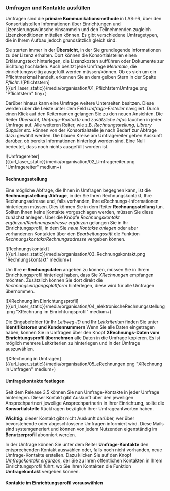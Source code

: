 ### Umfragen und Kontakte ausfüllen

Umfragen sind die **primäre Kommunikationsmethode** in LAS:eR, über den Konsortialstellen Informationen über Einrichtungen und Lizensierungswünsche einsammeln und den Teilnehmenden zugleich Lizenzkonditionen mitteilen können. Es gibt verschiedene Umfragetypen, die in Ihrem Aufbau jedoch grundsätzlich gleich sind.  

Sie starten immer in der **Übersicht**, in der Sie grundlegende Informationen zu der Lizenz erhalten. 
Dort können die Konsortialstellen einen Erklärungstext hinterlegen, die Lizenzkosten aufführen oder Dokumente zur Sichtung hochladen. Auch besitzt jede Umfrage *Merkmale*, die einrichtungsseitig ausgefüllt werden müssen/können. 
Ob es sich um ein Pflichtmerkmal handelt, erkennen Sie an dem gelben Stern in der Spalte *Pflicht*.
![Pflichtstern]({{url_laser_static}}/media/organisation/01_PflichtsternUmfrage.png "Pflichtstern" tiny+)

Darüber hinaus kann eine Umfrage weitere Unterseiten besitzen. Diese werden über die Leiste unter dem Feld *Umfrage-Ersteller* navigiert. Durch einen Klick auf den Reiternamen gelangen Sie zu den neuen Ansichten. 
Die Reiter *Übersicht, Umfrage-Kontakte* und *zusätzliche Infos* tauchen in jeder Umfrage auf. 
Alle weiteren Reiter, wie z.B. *Rechnungsstellung, Library Supplier etc.* können von der Konsortialstelle je nach Bedarf zur Abfrage dazu gewählt werden. Die blauen Kreise am Umfragereiter geben Auskunft darüber, ob bereits Informationen hinterlegt worden sind. Eine Null bedeutet, dass noch nichts ausgefüllt worden ist. 

![Umfragereiter]({{url_laser_static}}/media/organisation/02_Umfragereiter.png "Umfragereiter" medium+)

#### Rechnungsstellung 
Eine mögliche Abfrage, die Ihnen in Umfragen begegnen kann, ist die **Rechnungsstellung-Abfrage**, in der Sie Ihren Rechnungskontakt, Ihre Rechnungsadresse und, falls vorhanden, Ihre eRechnungs-Informationen hinterlegen müssen. Dies können Sie in dem Reiter **Rechnungsstellung** tun. 
Sollten Ihnen keine Kontakte vorgeschlagen werden, müssen Sie diese zunächst anlegen. Über die Knöpfe *Rechnungskontakt ergänzen/Rechnungsadresse ergänzen* gelangen Sie in Ihr Einrichtungsprofil, in dem Sie *neue Kontakte anlegen* oder aber vorhandenen Kontakten über den 
*Bearbeitungsstift* die Funktion *Rechnungskontakt/Rechnungsadresse* vergeben können.  

![Rechnungskontakt]({{url_laser_static}}/media/organisation/03_Rechnungskontakt.png "Rechnungskontakt" medium+)

Um Ihre **e-Rechungsdaten** angeben zu können, müssen Sie in Ihrem Einrichtungsprofil hinterlegt haben, dass Sie *XRechnungen* empfangen möchten. Zusätzlich können Sie dort direkt die *Rechnungseingangsplattform* hinterlegen, diese wird für alle Umfragen übernommen. 

![XRechnung im Einrichtungsprofil]({{url_laser_static}}/media/organisation/04_elektronischeRechnungsstellung.png "XRechnung im Einrichtungsprofil" medium+)

Die Eingabefelder für Ihr *Leitweg-ID* und Ihr *Leitkriterium* finden Sie unter **Identifikatoren und Kundennummern** Wenn Sie alle Daten eingetragen haben, können Sie in Umfragen über den Knopf **XRechnungs-Daten vom Einrichtungsprofil übernehmen** alle Daten in die Umfrage kopieren.
Es ist möglich mehrere Leitkriterien zu hinterlegen und in der Umfrage auszuwählen.

![XRechnung in Umfragen]({{url_laser_static}}/media/organisation/05_eRechnungen.png "XRechnung in Umfragen" medium+)

#### Umfragekontakte festlegen

Seit dem Release 3.5 können Sie nun Umfrage-Kontakte in jeder Umfrage hinterlegen. Dieser Kontakt gibt Auskunft über den jeweiligen Ansprechpartner/ jeweilige Ansprechpartnerin in Ihrer Einrichtung, sollte die **Konsortialstelle** Rückfragen bezüglich Ihrer Umfrageantworten haben.  

**Wichtig:** dieser Kontakt gibt nicht Auskunft darüber, wer über bevorstehende oder abgeschlossene Umfragen informiert wird. Diese Mails sind systemgeneriert und können von jedem Nutzenden eigenständig im **Benutzerprofil** abonniert werden.   

In der Umfrage können Sie unter dem Reiter **Umfrage-Kontakte** den entsprechenden Kontakt auswählen oder, falls noch nicht vorhanden, neue Umfrage-Kontakte erstellen. Dazu klicken Sie auf den Knopf *Umfragekontakt ergänzen*, der Sie zu Ihren öffentlichen Kontakten in Ihrem Einrichtungsprofil führt, wo Sie Ihren Kontakten die Funktion **Umfragekontakt** vergeben können.

#### Kontakte im Einrichtungsprofil vorauswählen
